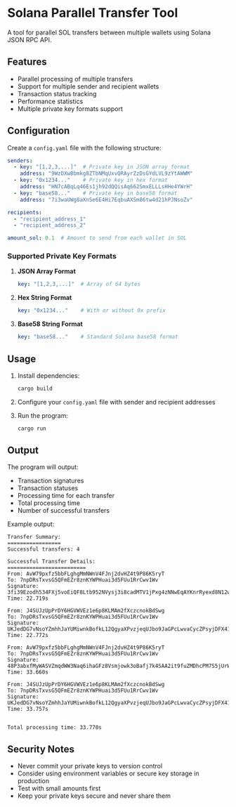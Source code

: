 # Solana Parallel Transfer Tool

A tool for parallel SOL transfers between multiple wallets using Solana JSON RPC API.

## Features

- Parallel processing of multiple transfers
- Support for multiple sender and recipient wallets
- Transaction status tracking
- Performance statistics
- Multiple private key formats support

## Configuration

Create a `config.yaml` file with the following structure:

```yaml
senders:
  - key: "[1,2,3,...]"  # Private key in JSON array format
    address: "9WzDXwBbmkg8ZTbNMqUxvQRAyrZzDsGYdLVL9zYtAWWM"
  - key: "0x1234..."    # Private key in hex format
    address: "HN7cABqLq46Es1jh92dQQisAq662SmxELLLsHHe4YWrH"
  - key: "base58..."    # Private key in base58 format
    address: "7i3waUWg8aXnSe6E4Hi7EqbuAXSm86tw4d21hPJNsoZv"

recipients:
  - "recipient_address_1"
  - "recipient_address_2"

amount_sol: 0.1  # Amount to send from each wallet in SOL
```

### Supported Private Key Formats

1. **JSON Array Format**
   ```yaml
   key: "[1,2,3,...]"  # Array of 64 bytes
   ```

2. **Hex String Format**
   ```yaml
   key: "0x1234..."    # With or without 0x prefix
   ```

3. **Base58 String Format**
   ```yaml
   key: "base58..."    # Standard Solana base58 format
   ```

## Usage

1. Install dependencies:
   ```bash
   cargo build
   ```

2. Configure your `config.yaml` file with sender and recipient addresses

3. Run the program:
   ```bash
   cargo run
   ```

## Output

The program will output:
- Transaction signatures
- Transaction statuses
- Processing time for each transfer
- Total processing time
- Number of successful transfers

Example output:
```
Transfer Summary:
=================
Successful transfers: 4

Successful Transfer Details:
=========================
From: AvW79pxfz5bbFLghgMmNWnV4FJnj2dvHZ4t9P86K5ryT
To: 7npDRsTxvsG5QFmEZr8znKYWPHuai3d5FUu1RrCwv1Wv
Signature: 3fi39Ezodh534FXj5voEiQF8Ltb952NVysj3i8cadMTV1jPxg4zNNwEqAYKnrRyexd8N12w8GbFQVn1jFhBuomU7
Time: 22.719s

From: J4SUJzUpPrDY6HGVWVEz1e6p8KLMAm2fXczcnokBdSwg
To: 7npDRsTxvsG5QFmEZr8znKYWPHuai3d5FUu1RrCwv1Wv
Signature: UKJedDG7vNsoYZmhhJaYUMiwnkBofkL12QgyaXPvzjeqUJbo9JaGPcLwvaCycZPsyjDFX41BjVQhU4PSYv2DoAu
Time: 22.772s

From: AvW79pxfz5bbFLghgMmNWnV4FJnj2dvHZ4t9P86K5ryT
To: 7npDRsTxvsG5QFmEZr8znKYWPHuai3d5FUu1RrCwv1Wv
Signature: 48P3abxfMyWASVZmqdWW3Naq6ihaGFz8Vsmjowk3oBafj7k4SAA2it9fuZMDhcPM7S5jUrWz6GgixCoXty4V9Ufy
Time: 33.660s

From: J4SUJzUpPrDY6HGVWVEz1e6p8KLMAm2fXczcnokBdSwg
To: 7npDRsTxvsG5QFmEZr8znKYWPHuai3d5FUu1RrCwv1Wv
Signature: UKJedDG7vNsoYZmhhJaYUMiwnkBofkL12QgyaXPvzjeqUJbo9JaGPcLwvaCycZPsyjDFX41BjVQhU4PSYv2DoAu
Time: 33.757s


Total processing time: 33.770s
```

## Security Notes

- Never commit your private keys to version control
- Consider using environment variables or secure key storage in production
- Test with small amounts first
- Keep your private keys secure and never share them 